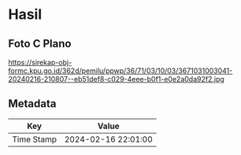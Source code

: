 # Hasil

## Foto C Plano

https://sirekap-obj-formc.kpu.go.id/362d/pemilu/ppwp/36/71/03/10/03/3671031003041-20240216-210807--eb51def8-c029-4eee-b0f1-e0e2a0da92f2.jpg


## Metadata

| Key        | Value               |
| ---------- | ------------------- |
| Time Stamp | 2024-02-16 22:01:00 |



